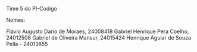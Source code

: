 Time 5 do PI-Codigo 

Nomes: 


Flávio Augusto Dario de Moraes, 24008418
Gabriel Henrique Pera Coelho, 24012508
Gabriel de Oliveira Mansur, 24015424
Henrique Aguiar de Souza Pella - 24013855
